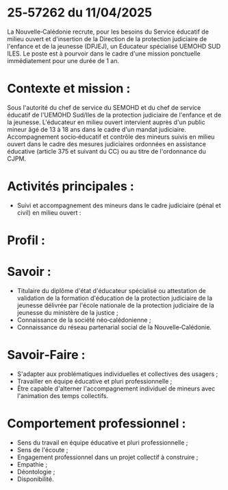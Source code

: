 # 25‑57262 du 11/04/2025

La Nouvelle‑Calédonie recrute, pour les besoins du Service éducatif de milieu ouvert et d'insertion de la Direction de la protection judiciaire de l'enfance et de la jeunesse (DPJEJ), un Educateur spécialisé UEMOHD SUD ILES. Le poste est à pourvoir dans le cadre d'une mission ponctuelle immédiatement pour une durée de 1 an.

# Contexte et mission :

Sous l'autorité du chef de service du SEMOHD et du chef de service éducatif de l'UEMOHD Sud/Iles de la protection judiciaire de l'enfance et de la jeunesse. L'éducateur en milieu ouvert intervient auprès d'un public mineur âgé de 13 à 18 ans dans le cadre d'un mandat judiciaire. Accompagnement socio‑éducatif et contrôle des mineurs suivis en milieu ouvert dans le cadre des mesures judiciaires ordonnées en assistance éducative (article 375 et suivant du CC) ou au titre de l'ordonnance du CJPM.

# Activités principales :

- Suivi et accompagnement des mineurs dans le cadre judiciaire (pénal et civil) en milieu ouvert :

# Profil :

# Savoir :

- Titulaire du diplôme d'état d'éducateur spécialisé ou attestation de validation de la formation d'éducation de la protection judiciaire de la jeunesse délivrée par l'école nationale de la protection judiciaire de la jeunesse du ministère de la justice ;
- Connaissance de la société néo‑calédonienne ;
- Connaissance du réseau partenarial social de la Nouvelle‑Calédonie.

# Savoir‑Faire :

- S'adapter aux problématiques individuelles et collectives des usagers ;
- Travailler en équipe éducative et pluri professionnelle ;
- Être capable d'alterner l'accompagnement individuel de mineurs avec l'animation des temps collectifs.

# Comportement professionnel :

- Sens du travail en équipe éducative et pluri professionnelle ;
- Sens de l'écoute ;
- Engagement professionnel dans un projet collectif à construire ;
- Empathie ;
- Déontologie ;
- Disponibilité.